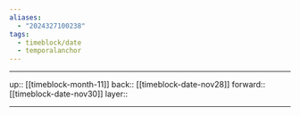 ```yaml
---
aliases:
  - "2024327100238"
tags:
  - timeblock/date
  - temporalanchor
---
```




***

up:: [[timeblock-month-11]]
back:: [[timeblock-date-nov28]]
forward:: [[timeblock-date-nov30]]
layer:: 

***
